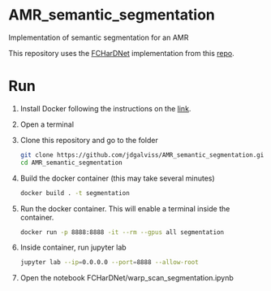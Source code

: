 # AMR_semantic_segmentation
Implementation of semantic segmentation for an AMR

This repository uses the [FCHarDNet](https://github.com/PingoLH/FCHarDNet) implementation from this [repo](https://github.com/omarsayed7/Road-Scene-Segmentation).

# Run
1. Install Docker following the instructions on the [link](https://docs.docker.com/engine/install/ubuntu/).
2. Open a terminal

3. Clone this repository and go to the folder
    ```bash
    git clone https://github.com/jdgalviss/AMR_semantic_segmentation.git
    cd AMR_semantic_segmentation
    ```
4. Build the docker container (this may take several minutes)
    ```bash
    docker build . -t segmentation
    ```
5. Run the docker container. This will enable a terminal inside the container.
    ```bash
    docker run -p 8888:8888 -it --rm --gpus all segmentation
    ```
6. Inside container, run jupyter lab
    ```bash
    jupyter lab --ip=0.0.0.0 --port=8888 --allow-root
    ```
6. Open the notebook FCHarDNet/warp_scan_segmentation.ipynb
